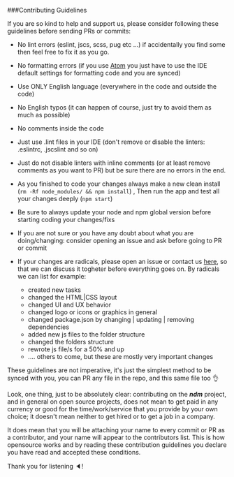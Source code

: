 ###Contributing Guidelines

If you are so kind to help and support us, please consider following these guidelines before sending PRs or commits:

- No lint errors (eslint, jscs, scss, pug etc ...) if accidentally you find some then feel free to fix it as you go.

- No formatting errors (if you use [Atom](https://atom.io/) you just have to use the IDE default settings for formatting code and you are synced)

- Use ONLY English language (everywhere in the code and outside the code)

- No English typos (it can happen of course, just try to avoid them as much as possible)

- No comments inside the code

- Just use .lint files in your IDE (don't remove or disable the linters: .eslintrc, .jscslint and so on)

- Just do not disable linters with inline comments (or at least remove comments as you want to PR) but be sure there are no errors in the end.

- As you finished to code your changes always make a new clean install (`rm -Rf node_modules/ && npm install`)
  , Then run the app and test all your changes deeply (`npm start`)
  
- Be sure to always update your node and npm global version before starting coding your changes/fixs

- If you are not sure or you have any doubt about what you are doing/changing: consider opening an issue and ask before going to PR or commit

- If your changes are radicals, please open an issue or contact us [here](https://gitter.im/720kb/ndm), so that we can discuss it togheter before everything goes on. By radicals we can list for example: 
   - created new tasks
   - changed the HTML|CSS layout
   - changed UI and UX behavior
   - changed logo or icons or graphics in general
   - changed package.json by changing | updating | removing dependencies
   - added new js files to the folder structure
   - changed the folders structure
   - rewrote js file/s for a 50% and up
   - .... others to come, but these are mostly very important changes

These guidelines are not imperative, it's just the simplest method to be synced with you, you can PR any file in the repo, and this same file too :ok_hand:

Look, one thing, just to be absolutely clear: contributing on the ***ndm*** project, and in general on open source projects, does not mean to get paid in any currency or good for the time/work/service that you provide by your own choice; it doesn't mean neither to get hired or to get a job in a company. 

It does mean that you will be attaching your name to every commit or PR as a contributor, and your name will appear to the contributors list.
This is how opensource works and by reading these contribution guidelines you declare you have read and accepted these conditions.

Thank you for listening :speaker:!

